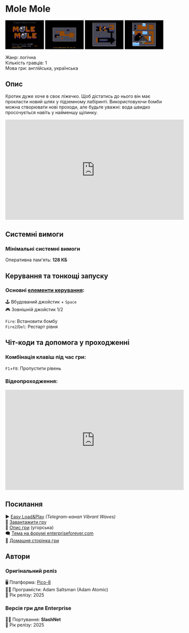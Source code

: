 # Mole Mole

<img src="screenshots/scrn_molemole_01.png" width="24%"> 
<img src="screenshots/scrn_molemole_02.png" width="24%"> 
<img src="screenshots/scrn_molemole_03.png" width="24%"> 
<img src="screenshots/scrn_molemole_04.png" width="24%">

Жанр: логічна  
Кількість гравців: 1  
Мова гри: англійська, українська  

## Опис

Кротик дуже хоче в своє ліжечко. Щоб дістатись до нього він має прокласти новий шлях у підземному лабіринті. Використовуючи бомби можна створювати нові проходи, але будьте уважні: вода швидко просочується навіть у найменшу щілинку.

<iframe width="560" height="315" src="https://www.youtube.com/embed/ANpnlPCR2Hs" title="YouTube video player" frameborder="0" allowfullscreen></iframe>

## Системні вимоги
### Мінімальні системні вимоги
Оперативна пам'ять: **128 КБ**  

## Керування та тонкощі запуску
### Основні [елементи керування](../controllers.md):
🕹 Вбудований джойстик + `Space`  
🎮 Зовнішній джойстик 1/2

`Fire`: Встановити бомбу  
`Fire2`/`Del`: Рестарт рівня  

## Чіт-коди та допомога у проходженні

### Комбінація клавіш під час гри:
`F1`+`F8`: Пропустити рівень

### Відеопроходження:
<iframe width="560" height="315" src="https://www.youtube.com/embed/Owtj3zwea3Q" title="YouTube video player" frameborder="0" allowfullscreen></iframe>

## Посилання

▶ [Easy Load&Play](https://t.me/EP128k_Load_n_Play/927) *(Telegram-канал Vibrant Waves)*  
💾 [Завантажити гру]()  
📃 [Опис гри]() (угорська)  
🗨 [Тема на форумі enterpriseforever.com](https://enterpriseforever.com/games/molemole/)  
🏡 [Домашня сторінка гри](https://adamatomic.itch.io/mole-mole)  

## Автори
### Оригінальний реліз
🖥 Платформа: [Pico-8](https://www.lexaloffle.com/bbs/?tid=148484)  
👨‍💻 Програмісти: Adam Saltsman (Adam Atomic)  
📅 Рік релізу: 2025  

### Версія гри для Enterprise
👨‍💻 Портування: **SlashNet**  
📅 Рік релізу: 2025